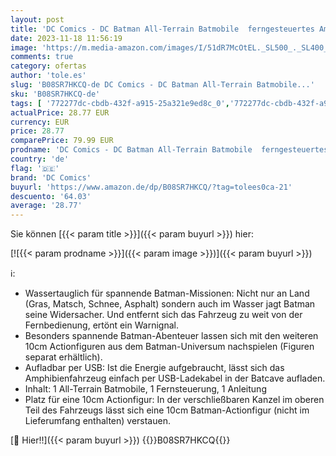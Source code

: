 ```yaml
---
layout: post
title: 'DC Comics - DC Batman All-Terrain Batmobile  ferngesteuertes Amphibienfahrzeug für Land und Wasser mit Platz für 1x 10cm Batman-Actionfigur'
date: 2023-11-18 11:56:19
image: 'https://m.media-amazon.com/images/I/51dR7McOtEL._SL500_._SL400_.jpg'
comments: true
category: ofertas
author: 'tole.es'
slug: 'B08SR7HKCQ-de DC Comics - DC Batman All-Terrain Batmobile...'
sku: 'B08SR7HKCQ-de'
tags: [ '772277dc-cbdb-432f-a915-25a321e9ed8c_0','772277dc-cbdb-432f-a915-25a321e9ed8c_601','772277dc-cbdb-432f-a915-25a321e9ed8c_9901','Age Banner 4-7','App- & Ferngesteuerte Fahrzeuge','App- & ferngesteuerte Autos','Arborist Merchandising Root','Ferngesteuerte Spielzeuge & Zubehör','Kunden-Favoriten: Spielzeug','Self Service','Special Features Stores','Spielzeug','dc comics','🇩🇪', ]
actualPrice: 28.77 EUR
currency: EUR
price: 28.77
comparePrice: 79.99 EUR
prodname: 'DC Comics - DC Batman All-Terrain Batmobile  ferngesteuertes Amphibienfahrzeug für Land und Wasser mit Platz für 1x 10cm Batman-Actionfigur'
country: 'de'
flag: '🇩🇪'
brand: 'DC Comics'
buyurl: 'https://www.amazon.de/dp/B08SR7HKCQ/?tag=tolees0ca-21'
descuento: '64.03'
average: '28.77'
---
```


Sie können [{{< param title >}}]({{< param buyurl >}}) hier:

[![{{< param prodname >}}]({{< param image >}})]({{< param buyurl >}})

ℹ️:

- Wassertauglich für spannende Batman-Missionen: Nicht nur an Land (Gras, Matsch, Schnee, Asphalt) sondern auch im Wasser jagt Batman seine Widersacher. Und entfernt sich das Fahrzeug zu weit von der Fernbedienung, ertönt ein Warnignal.
- Besonders spannende Batman-Abenteuer lassen sich mit den weiteren 10cm Actionfiguren aus dem Batman-Universum nachspielen (Figuren separat erhältlich).
- Aufladbar per USB: Ist die Energie aufgebraucht, lässt sich das Amphibienfahrzeug einfach per USB-Ladekabel in der Batcave aufladen.
- Inhalt: 1 All-Terrain Batmobile, 1 Fernsteuerung, 1 Anleitung
- Platz für eine 10cm Actionfigur: In der verschließbaren Kanzel im oberen Teil des Fahrzeugs lässt sich eine 10cm Batman-Actionfigur (nicht im Lieferumfang enthalten) verstauen.

[🛒 Hier!!]({{< param buyurl >}})
{{<world>}}B08SR7HKCQ{{</world>}}
